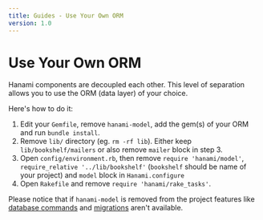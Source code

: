 ```yaml
---
title: Guides - Use Your Own ORM
version: 1.0
---
```


# Use Your Own ORM

Hanami components are decoupled each other.
This level of separation allows you to use the ORM (data layer) of your choice.

Here's how to do it:

  1. Edit your `Gemfile`, remove `hanami-model`, add the gem(s) of your ORM and run `bundle install`.
  2. Remove `lib/` directory (eg. `rm -rf lib`). Either keep `lib/bookshelf/mailers` or also remove `mailer` block in step 3.
  3. Open `config/environment.rb`, then remove `require 'hanami/model'`, `require_relative '../lib/bookshelf'` (`bookshelf` should be name of your project) and `model` block in `Hanami.configure`
  4. Open `Rakefile` and remove `require 'hanami/rake_tasks'`.

Please notice that if `hanami-model` is removed from the project features like [database commands](/guides/1.0/command-line/database) and [migrations](/guides/1.0/migrations/overview) aren't available.
